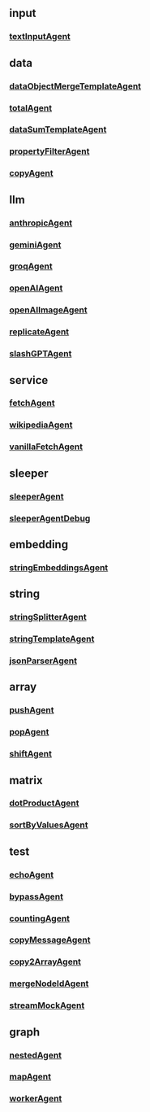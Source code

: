 ## input
### [textInputAgent](./input/textInputAgent.md)

## data
### [dataObjectMergeTemplateAgent](./data/dataObjectMergeTemplateAgent.md)
### [totalAgent](./data/totalAgent.md)
### [dataSumTemplateAgent](./data/dataSumTemplateAgent.md)
### [propertyFilterAgent](./data/propertyFilterAgent.md)
### [copyAgent](./data/copyAgent.md)

## llm
### [anthropicAgent](./llm/anthropicAgent.md)
### [geminiAgent](./llm/geminiAgent.md)
### [groqAgent](./llm/groqAgent.md)
### [openAIAgent](./llm/openAIAgent.md)
### [openAIImageAgent](./llm/openAIImageAgent.md)
### [replicateAgent](./llm/replicateAgent.md)
### [slashGPTAgent](./llm/slashGPTAgent.md)

## service
### [fetchAgent](./service/fetchAgent.md)
### [wikipediaAgent](./service/wikipediaAgent.md)
### [vanillaFetchAgent](./service/vanillaFetchAgent.md)

## sleeper
### [sleeperAgent](./sleeper/sleeperAgent.md)
### [sleeperAgentDebug](./sleeper/sleeperAgentDebug.md)

## embedding
### [stringEmbeddingsAgent](./embedding/stringEmbeddingsAgent.md)

## string
### [stringSplitterAgent](./string/stringSplitterAgent.md)
### [stringTemplateAgent](./string/stringTemplateAgent.md)
### [jsonParserAgent](./string/jsonParserAgent.md)

## array
### [pushAgent](./array/pushAgent.md)
### [popAgent](./array/popAgent.md)
### [shiftAgent](./array/shiftAgent.md)

## matrix
### [dotProductAgent](./matrix/dotProductAgent.md)
### [sortByValuesAgent](./matrix/sortByValuesAgent.md)

## test
### [echoAgent](./test/echoAgent.md)
### [bypassAgent](./test/bypassAgent.md)
### [countingAgent](./test/countingAgent.md)
### [copyMessageAgent](./test/copyMessageAgent.md)
### [copy2ArrayAgent](./test/copy2ArrayAgent.md)
### [mergeNodeIdAgent](./test/mergeNodeIdAgent.md)
### [streamMockAgent](./test/streamMockAgent.md)

## graph
### [nestedAgent](./graph/nestedAgent.md)
### [mapAgent](./graph/mapAgent.md)
### [workerAgent](./graph/workerAgent.md)

